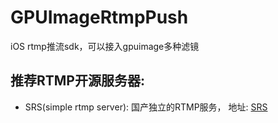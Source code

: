 # GPUImageRtmpPush
iOS rtmp推流sdk，可以接入gpuimage多种滤镜

推荐RTMP开源服务器:
----------------------
* SRS(simple rtmp server): 国产独立的RTMP服务， 地址: [SRS](https://github.com/ossrs/srs) <br/>
